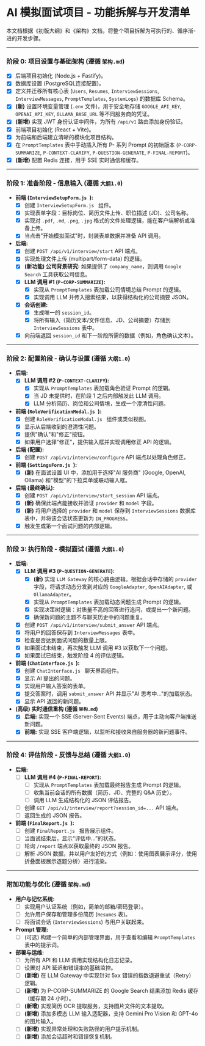 # AI 模拟面试项目 - 功能拆解与开发清单

本文档根据《初版大纲》和《架构》文档，将整个项目拆解为可执行的、循序渐- 进的开发步骤。

---

### 阶段 0: 项目设置与基础架构 (遵循 `架构.md`)

- [x] 后端项目初始化 (Node.js + Fastify)。
- [x] 数据库设置 (PostgreSQL连接配置)。
- [x] 定义并迁移所有核心表 (`Users`, `Resumes`, `InterviewSessions`, `InterviewMessages`, `PromptTemplates`, `SystemLogs`) 的数据库 Schema。
- [x] **(新)** 设置环境变量管理 (`.env` 文件)，用于安全地存储 `GOOGLE_API_KEY`, `OPENAI_API_KEY`, `OLLAMA_BASE_URL` 等不同服务商的凭证。
- [x] **(新增)** 实现 JWT 身份认证中间件，为所有 `/api/v1` 路由添加身份验证。
- [x] 前端项目初始化 (React + Vite)。
- [x] 为前端和后端建立清晰的模块化项目结构。
- [x] 在 `PromptTemplates` 表中手动插入所有 P- 系列 Prompt 的初始版本 (`P-CORP-SUMMARIZE`, `P-CONTEXT-CLARIFY`, `P-QUESTION-GENERATE`, `P-FINAL-REPORT`)。
- [x] **(新增)** 配置 Redis 连接，用于 SSE 实时通信和缓存。

---

### 阶段 1: 准备阶段 - 信息输入 (遵循 `大纲1.0`)

- **前端 (`InterviewSetupForm.js `):**
    - [x] 创建 `InterviewSetupForm.js ` 组件。
    - [x] 实现表单字段：目标岗位、简历文件上传、职位描述 (JD)、公司名称。
    - [x] 实现对 `.pdf`, `.md`, `.png`, `.jpg` 格式的文件处理逻辑，能在客户端解析或准备上传。
    - [x] 当点击"开始模拟面试"时，封装表单数据并准备 API 调用。
- **后端:**
    - [x] 创建 `POST /api/v1/interview/start` API 端点。
    - [x] 实现处理文件上传 (multipart/form-data) 的逻辑。
    - [x] **(新功能) 公司背景研究:** 如果提供了 `company_name`，则调用 `Google Search` 工具获取公司信息。
    - [x] **LLM 调用 #1 (`P-CORP-SUMMARIZE`):**
        - [x] 实现从 `PromptTemplates` 表加载公司情境总结 Prompt 的逻辑。
        - [x] 实现调用 LLM 并传入搜索结果，以获得结构化的公司摘要 JSON。
    - [x] **会话创建:**
        - [x] 生成唯一的 `session_id`。
        - [x] 将所有输入（简历文本/文件信息、JD、公司摘要）存储到 `InterviewSessions` 表中。
    - [x] 向前端返回 `session_id` 和下一阶段所需的数据（例如，角色确认文本）。

---

### 阶段 2: 配置阶段 - 确认与设置 (遵循 `大纲1.0`)

- **后端:**
    - [x] **LLM 调用 #2 (`P-CONTEXT-CLARIFY`):**
        - [x] 实现从 `PromptTemplates` 表加载角色验证 Prompt 的逻辑。
        - [x] 当 JD 未提供时，在阶段 1 之后内部触发此 LLM 调用。
        - [x] LLM 分析简历、岗位和公司情境，生成一个澄清性问题。
- **前端 (`RoleVerificationModal.js `):**
    - [x] 创建 `RoleVerificationModal.js ` 组件或类似视图。
    - [x] 显示从后端收到的澄清性问题。
    - [x] 提供"确认"和"修正"按钮。
    - [x] 如果用户选择"修正"，提供输入框并实现调用修正 API 的逻辑。
- **后端 (配置):**
    - [x] 创建 `POST /api/v1/interview/configure` API 端点以处理角色修正。
- **前端 (`SettingsForm.js `):**
    - [x] **(新)** 在面试设置 UI 中，添加用于选择"AI 服务商" (Google, OpenAI, Ollama) 和"模型"的下拉菜单或联动输入框。
- **后端 (最终确认):**
    - [x] 创建 `POST /api/v1/interview/start_session` API 端点。
    - [x] **(新)** 确保此端点能接收并验证 `provider` 和 `model` 字段。
    - [x] **(新)** 将用户选择的 `provider` 和 `model` 保存到 `InterviewSessions` 数据库表中，并将该会话状态更新为 `IN_PROGRESS`。
    - [x] 触发生成第一个面试问题的内部逻辑。

---

### 阶段 3: 执行阶段 - 模拟面试 (遵循 `大纲1.0`)

- **后端:**
    - [x] **LLM 调用 #3 (`P-QUESTION-GENERATE`):**
        - [x] **(新)** 实现 `LLM Gateway` 的核心路由逻辑。根据会话中存储的 `provider` 字段，将请求动态分发到对应的 `GoogleAdapter`, `OpenAIAdapter`, 或 `OllamaAdapter`。
        - [x] 实现从 `PromptTemplates` 表加载动态问题生成 Prompt 的逻辑。
        - [x] 实现决策树逻辑：对质量不高的回答进行追问，或提出一个新问题。
        - [x] 确保新问题的主题不与聊天历史中的问题重复。
    - [x] 创建 `POST /api/v1/interview/submit_answer` API 端点。
    - [x] 将用户的回答保存到 `InterviewMessages` 表中。
    - [x] 检查是否达到面试问题的数量上限。
    - [x] 如果面试未结束，再次触发 LLM 调用 #3 以获取下一个问题。
    - [x] 如果面试已结束，触发阶段 4 的评估逻辑。
- **前端 (`ChatInterface.js `):**
    - [x] 创建 `ChatInterface.js ` 聊天界面组件。
    - [x] 显示 AI 提出的问题。
    - [x] 实现用户输入答案的表单。
    - [x] 提交答案时，调用 `submit_answer` API 并显示"AI 思考中..."的加载状态。
    - [x] 显示 API 返回的新问题。
- **(高级) 实时通信重构 (遵循 `架构.md`)**
    - [x] **后端:** 实现一个 SSE (Server-Sent Events) 端点，用于主动向客户端推送新问题。
    - [x] **前端:** 实现 SSE 客户端逻辑，以监听和接收来自服务器的新问题事件。

---

### 阶段 4: 评估阶段 - 反馈与总结 (遵循 `大纲1.0`)

- **后端:**
    - [ ] **LLM 调用 #4 (`P-FINAL-REPORT`):**
        - [ ] 实现从 `PromptTemplates` 表加载最终报告生成 Prompt 的逻辑。
        - [ ] 收集当前会话的所有数据（简历、JD、完整的 Q&A 历史）。
        - [ ] 调用 LLM 生成结构化的 JSON 评估报告。
    - [ ] 创建 `GET /api/v1/interview/report?session_id=...` API 端点。
    - [ ] 返回生成的 JSON 报告。
- **前端 (`FinalReport.js `):**
    - [ ] 创建 `FinalReport.js ` 报告展示组件。
    - [ ] 当面试结束后，显示“评估中...”的状态。
    - [ ] 轮询 `/report` 端点以获取最终的 JSON 报告。
    - [ ] 解析 JSON 数据，并以用户友好的方式（例如：使用图表展示评分，使用折叠面板展示逐题分析）进行渲染。

---

### 附加功能与优化 (遵循 `架构.md`)

- **用户与记忆系统:**
    - [ ] 实现用户认证系统（例如，简单的邮箱/密码登录）。
    - [ ] 允许用户保存和管理多份简历 (`Resumes` 表)。
    - [ ] 将面试会话 (`InterviewSessions`) 与用户关联起来。
- **Prompt 管理:**
    - [ ] (可选) 构建一个简单的内部管理界面，用于查看和编辑 `PromptTemplates` 表中的提示词。
- **部署与运维:**
    - [ ] 为所有 API 和 LLM 调用实现结构化日志记录。
    - [ ] 设置对 API 延迟和错误率的基础监控。
    - [ ] **(新增)** 在 LLM Gateway 中实现针对 5xx 错误的指数退避重试（Retry）逻辑。
    - [ ] **(新增)** 为 P-CORP-SUMMARIZE 的 Google Search 结果添加 Redis 缓存（缓存期 24 小时）。
    - [ ] **(新增)** 实现简历 OCR 提取服务，支持图片文件的文本提取。
    - [ ] **(新增)** 添加多模态 LLM 输入适配器，支持 Gemini Pro Vision 和 GPT-4o 的图片输入。
    - [ ] **(新增)** 实现异常处理和失败路径的用户提示机制。
    - [ ] **(新增)** 添加会话超时和错误恢复机制。
